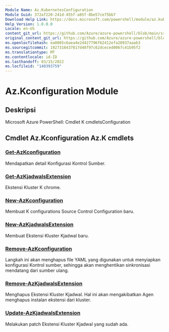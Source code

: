 ```yaml
---
Module Name: Az.KubernetesConfiguration
Module Guid: 372af220-241d-455f-a85f-8be57ce75bb7
Download Help Link: https://docs.microsoft.com/powershell/module/az.kubernetesconfiguration
Help Version: 1.0.0.0
Locale: en-US
content_git_url: https://github.com/Azure/azure-powershell/blob/main/src/KubernetesConfiguration/help/Az.KubernetesConfiguration.md
original_content_git_url: https://github.com/Azure/azure-powershell/blob/main/src/KubernetesConfiguration/help/Az.KubernetesConfiguration.md
ms.openlocfilehash: ea0085c6aea4e2d427796f62412efa20937aaab3
ms.sourcegitcommit: 1927316437817d48f97c62dceced0067c41b95f2
ms.translationtype: MT
ms.contentlocale: id-ID
ms.lasthandoff: 03/15/2022
ms.locfileid: "140393759"
---
```

# Az.Kconfiguration Module
## Deskripsi
Microsoft Azure PowerShell: Cmdlet K cmdletsConfiguration

## Cmdlet Az.Kconfiguration Az.K cmdlets
### [Get-AzKconfiguration](Get-AzKubernetesConfiguration.md)
Mendapatkan detail Konfigurasi Kontrol Sumber.

### [Get-AzKjadwalsExtension](Get-AzKubernetesExtension.md)
Ekstensi Kluster K chrome.

### [New-AzKconfiguration](New-AzKubernetesConfiguration.md)
Membuat K configurations Source Control Configuration baru.

### [New-AzKjadwalsExtension](New-AzKubernetesExtension.md)
Membuat Ekstensi Kluster Kjadwal baru.

### [Remove-AzKconfiguration](Remove-AzKubernetesConfiguration.md)
Langkah ini akan menghapus file YAML yang digunakan untuk menyiapkan konfigurasi Kontrol sumber, sehingga akan menghentikan sinkronisasi mendatang dari sumber ulang.

### [Remove-AzKjadwalsExtension](Remove-AzKubernetesExtension.md)
Menghapus Ekstensi Kluster Kjadwal.
Hal ini akan mengakibatkan Agen menghapus instalan ekstensi dari kluster.

### [Update-AzKjadwalsExtension](Update-AzKubernetesExtension.md)
Melakukan patch Ekstensi Kluster Kjadwal yang sudah ada.


